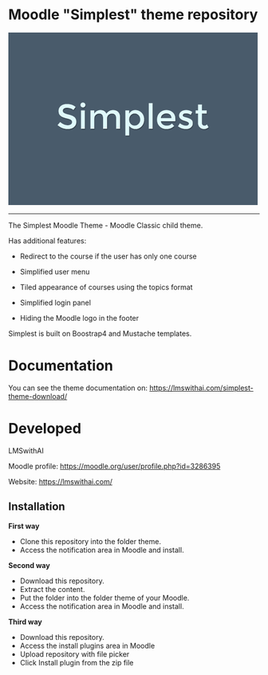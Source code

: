 # Moodle "Simplest" theme repository

![screenshot](pix/screenshot.png "Simplest Screenshot")

---------

The Simplest Moodle Theme - Moodle Classic child theme.

Has additional features:

- Redirect to the course if the user has only one course

- Simplified user menu

- Tiled appearance of courses using the topics format

- Simplified login panel

- Hiding the Moodle logo in the footer

Simplest is built on Boostrap4 and Mustache templates.

Documentation
=============

You can see the theme documentation on: https://lmswithai.com/simplest-theme-download/

Developed
===========================
LMSwithAI

Moodle profile: https://moodle.org/user/profile.php?id=3286395

Website: https://lmswithai.com/

Installation
------------

**First way**

- Clone this repository into the folder theme.
- Access the notification area in Moodle and install.

**Second way**

- Download this repository.
- Extract the content.
- Put the folder into the folder theme of your Moodle.
- Access the notification area in Moodle and install.

**Third way**

- Download this repository.
- Access the install plugins area in Moodle
- Upload repository with file picker
- Click Install plugin from the zip file

